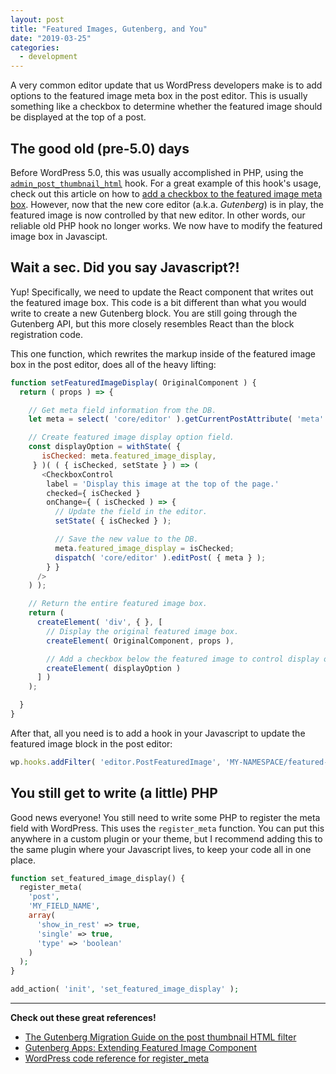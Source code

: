 ```yaml
---
layout: post
title: "Featured Images, Gutenberg, and You"
date: "2019-03-25"
categories:
  - development
---
```


A very common editor update that us WordPress developers make is to add options to the featured image meta box in the post editor. This is usually something like a checkbox to determine whether the featured image should be displayed at the top of a post.

## The good old (pre-5.0) days

Before WordPress 5.0, this was usually accomplished in PHP, using the [`admin_post_thumbnail_html`](https://developer.wordpress.org/reference/hooks/admin_post_thumbnail_html/) hook. For a great example of this hook's usage, check out this article on how to [add a checkbox to the featured image meta box](https://www.billerickson.net/code/add-checkbox-to-featured-image-metabox/). However, now that the new core editor (a.k.a. _Gutenberg_) is in play, the featured image is now controlled by that new editor. In other words, our reliable old PHP hook no longer works. We now have to modify the featured image box in Javascipt.

## Wait a sec. Did you say Javascript?!
Yup! Specifically, we need to update the React component that writes out the featured image box. This code is a bit different than what you would write to create a new Gutenberg block. You are still going through the Gutenberg API, but this more closely resembles React than the block registration code.

This one function, which rewrites the markup inside of the featured image box in the post editor, does all of the heavy lifting:

```javascript
function setFeaturedImageDisplay( OriginalComponent ) {
  return ( props ) => {

    // Get meta field information from the DB.
    let meta = select( 'core/editor' ).getCurrentPostAttribute( 'meta' );

    // Create featured image display option field.
    const displayOption = withState( {
       isChecked: meta.featured_image_display,
     } )( ( { isChecked, setState } ) => (
       <CheckboxControl
        label = 'Display this image at the top of the page.'
        checked={ isChecked }
        onChange={ ( isChecked ) => {
          // Update the field in the editor.
          setState( { isChecked } );

          // Save the new value to the DB.
          meta.featured_image_display = isChecked;
          dispatch( 'core/editor' ).editPost( { meta } );
        } }
      />
    ) );

    // Return the entire featured image box.
    return (
      createElement( 'div', { }, [
        // Display the original featured image box.
        createElement( OriginalComponent, props ),

        // Add a checkbox below the featured image to control display option.
        createElement( displayOption )
      ] )
    );

  }
}
```

After that, all you need is to add a hook in your Javascript to update the featured image block in the post editor:

```javascript
wp.hooks.addFilter( 'editor.PostFeaturedImage', 'MY-NAMESPACE/featured-image-display', setFeaturedImageDisplay	);
```

## You still get to write (a little) PHP

Good news everyone! You still need to write some PHP to register the meta field with WordPress. This uses the `register_meta` function. You can put this anywhere in a custom plugin or your theme, but I recommend adding this to the same plugin where your Javascript lives, to keep your code all in one place.

```php
function set_featured_image_display() {
  register_meta(
    'post',
    'MY_FIELD_NAME',
    array(
      'show_in_rest' => true,
      'single' => true,
      'type' => 'boolean'
    )
  );
}

add_action( 'init', 'set_featured_image_display' );
```

---

**Check out these great references!**

* [The Gutenberg Migration Guide on the post thumbnail HTML filter](https://github.com/danielbachhuber/gutenberg-migration-guide/blob/master/filter-admin-post-thumbnail-html.md)
* [Gutenberg Apps: Extending Featured Image Component](https://digitalapps.co/gutenberg-extending-featured-image-component/)
* [WordPress code reference for register_meta](https://developer.wordpress.org/reference/functions/register_meta/)
